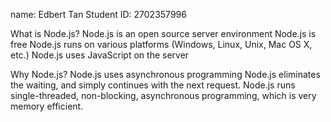 name: Edbert Tan
Student ID: 2702357996







What is Node.js?
Node.js is an open source server environment
Node.js is free
Node.js runs on various platforms (Windows, Linux, Unix, Mac OS X, etc.)
Node.js uses JavaScript on the server

Why Node.js?
Node.js uses asynchronous programming
Node.js eliminates the waiting, and simply continues with the next request.
Node.js runs single-threaded, non-blocking, asynchronous programming, which is very memory efficient.


